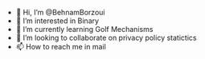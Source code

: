 - 👋 Hi, I’m @BehnamBorzoui
- 👀 I’m interested in Binary
- 🌱 I’m currently learning Golf Mechanisms
- 💞️ I’m looking to collaborate on privacy policy statictics
- 📫 How to reach me in mail

<!---
BehnamBorzoui/BehnamBorzoui is a ✨ special ✨ repository because its `README.md` (this file) appears on your GitHub profile.
You can click the Preview link to take a look at your changes.
--->
